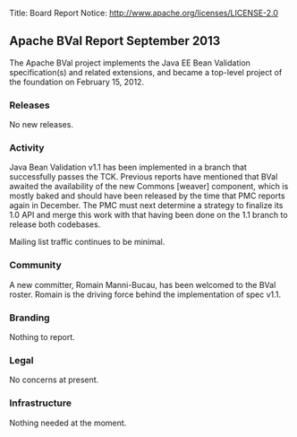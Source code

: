 Title: Board Report
Notice: http://www.apache.org/licenses/LICENSE-2.0

## Apache BVal Report September 2013 ##

The Apache BVal project implements the Java EE Bean Validation
specification(s) and related extensions, and became a top-level project of
the foundation on February 15, 2012.

### Releases ###
No new releases.

### Activity ###
Java Bean Validation v1.1 has been implemented in a branch that successfully
passes the TCK. Previous reports have mentioned that BVal awaited the
availability of the new Commons [weaver] component, which is mostly baked
and should have been released by the time that PMC reports again in
December. The PMC must next determine a strategy to finalize its 1.0 API
and merge this work with that having been done on the 1.1 branch to release
both codebases.

Mailing list traffic continues to be minimal.

### Community  ###
A new committer, Romain Manni-Bucau, has been welcomed to the BVal roster.
Romain is the driving force behind the implementation of spec v1.1.

### Branding ###
Nothing to report.

### Legal ###
No concerns at present.

### Infrastructure ###
Nothing needed at the moment.
